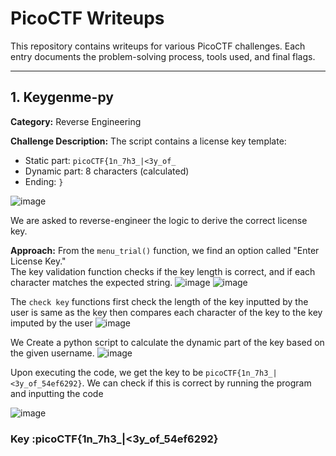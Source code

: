 # PicoCTF Writeups

This repository contains writeups for various PicoCTF challenges. Each entry documents the problem-solving process, tools used, and final flags.

---



## 1. Keygenme-py

**Category:** Reverse Engineering  


**Challenge Description:**
The script contains a license key template:  
- Static part: `picoCTF{1n_7h3_|<3y_of_`
- Dynamic part: 8 characters (calculated)
- Ending: `}`
  
![image](https://github.com/user-attachments/assets/9c049d15-9050-42ea-97fc-7d55adc89e0b)

We are asked to reverse-engineer the logic to derive the correct license key.

**Approach:**
From the `menu_trial()` function, we find an option called "Enter License Key."  
The key validation function checks if the key length is correct, and if each character matches the expected string.
![image](https://github.com/user-attachments/assets/7b57e648-8357-405b-96f5-7c5d74223cee)
![image](https://github.com/user-attachments/assets/e17ae058-b9cf-441f-bc15-fea7afd8dcb6)

The `check key` functions first check the length of the key inputted by the user is same as the key then compares each character of the key to the key imputed by the user 
![image](https://github.com/user-attachments/assets/d0363766-8071-4231-851e-b910b41e1e63)

We Create a python script to calculate the dynamic part of the key based on the given username.
![image](https://github.com/user-attachments/assets/ee2308e2-92f9-45c9-a971-8a11aab1b3c6)

Upon executing the code, we get the key to be `picoCTF{1n_7h3_|<3y_of_54ef6292}`. We can check if this is correct by running the program and inputting the code

![image](https://github.com/user-attachments/assets/0a5f46fd-0bc4-4667-98d3-969d8764735c)

### Key :picoCTF{1n_7h3_|<3y_of_54ef6292}

